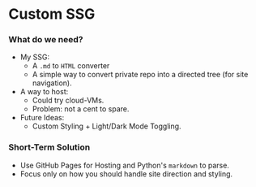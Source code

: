 # Custom SSG

### What do we need?
- My SSG:
    - A `.md` to `HTML` converter
    - A simple way to convert private repo into a directed tree (for site navigation).
- A way to host:
    - Could try cloud-VMs.
    - Problem: not a cent to spare.
- Future Ideas:
    - Custom Styling + Light/Dark Mode Toggling.

### Short-Term Solution
- Use GitHub Pages for Hosting and Python's `markdown` to parse.
- Focus only on how you should handle site direction and styling.